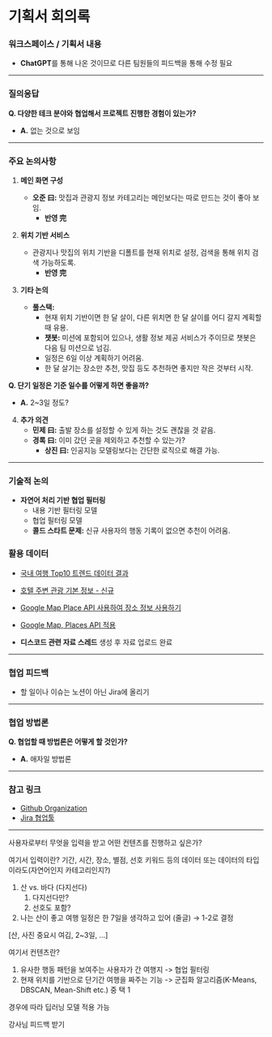 # 기획서 회의록

### 워크스페이스 / 기획서 내용
- **ChatGPT**를 통해 나온 것이므로 다른 팀원들의 피드백을 통해 수정 필요

---

### 질의응답

**Q. 다양한 테크 분야와 협업해서 프로젝트 진행한 경험이 있는가?**
- **A.** 없는 것으로 보임

---

### 주요 논의사항

1. **메인 화면 구성**
   - **오준 曰:** 맛집과 관광지 정보 카테고리는 메인보다는 따로 만드는 것이 좋아 보임.
     - **반영 完**

2. **위치 기반 서비스**
   - 관광지나 맛집의 위치 기반을 디폴트를 현재 위치로 설정, 검색을 통해 위치 검색 가능하도록.
     - **반영 完**

1. **기타 논의**
   - **풀스택:**
     - 현재 위치 기반이면 한 달 살이, 다른 위치면 한 달 살이를 어디 갈지 계획할 때 유용.
     - **챗봇:** 미션에 포함되어 있으나, 생활 정보 제공 서비스가 주이므로 챗봇은 다음 팀 미션으로 넘김.
     - 일정은 6일 이상 계획하기 어려움.
     - 한 달 살기는 장소만 추천, 맛집 등도 추천하면 좋지만 작은 것부터 시작.

**Q. 단기 일정은 기준 일수를 어떻게 하면 좋을까?**
- **A.** 2~3일 정도?

4. **추가 의견**
   - **민제 曰:** 출발 장소를 설정할 수 있게 하는 것도 괜찮을 것 같음.
   - **경록 曰:** 이미 갔던 곳을 제외하고 추천할 수 있는가?
     - **상진 曰:** 인공지능 모델링보다는 간단한 로직으로 해결 가능.

---

### 기술적 논의

- **자연어 처리 기반 협업 필터링**
  - 내용 기반 필터링 모델
  - 협업 필터링 모델
  - **콜드 스타트 문제:** 신규 사용자의 행동 기록이 없으면 추천이 어려움.

### 활용 데이터

- [국내 여행 Top10 트렌드 데이터 결과](https://www.bigdata-culture.kr/bigdata/user/data_market/detail.do?id=25c89d50-1e55-11eb-a4e6-a9a03a61580b)
- [호텔 주변 관광 기본 정보 - 신규](https://www.bigdata-culture.kr/bigdata/user/data_market/detail.do?id=00d63c67-8068-4e02-ba5e-064fbe3cf688)
- [Google Map Place API 사용하여 장소 정보 사용하기](https://dduniverse.tistory.com/entry/Google-map-%EA%B5%AC%EA%B8%80-%EB%A7%B5-Place-API-%EC%82%AC%EC%9A%A9%ED%95%98%EC%97%AC-%EC%9E%A5%EC%86%8C-%EC%A0%95%EB%B3%B4-%EA%B0%80%EC%A0%B8%EC%98%A4%EA%B8%B0)
- [Google Map, Places API 적용](https://velog.io/@ililil9482/google-map-places-api-적용)

- **디스코드 관련 자료 스레드** 생성 후 자료 업로드 완료

---

### 협업 피드백
- 할 일이나 이슈는 노션이 아닌 Jira에 올리기
---

### 협업 방법론

**Q. 협업할 때 방법론은 어떻게 할 것인가?**
- **A.** 애자일 방법론

---

### 참고 링크

- [Github Organization](https://github.com/ktb1-eight)
- [Jira 협업툴](https://ktb1bami.atlassian.net/jira/software/projects/KAN/boards/1)

---






사용자로부터 무엇을 입력을 받고 어떤 컨텐츠를 진행하고 싶은가?

여기서 입력이란?
기간, 시간, 장소, 별점, 선호 키워드 등의 데이터 또는 데이터의 타입이라도(자연어인지 카테고리인지?)

1. 산 vs. 바다 (다지선다)
   1. 다지선다만?
   2. 선호도 포함?
2. 나는 산이 좋고 여행 일정은 한 7일을 생각하고 있어 (줄글)
$\rightarrow$ 1-2로 결정

[산, 사진 중요시 여김, 2~3일, ...]

여기서 컨텐츠란?

1. 유사한 행동 패턴을 보여주는 사용자가 간 여행지 -> 협업 필터링 
2. 현재 위치를 기반으로 단기간 여행을 짜주는 기능 -> 군집화 알고리즘(K-Means, DBSCAN, Mean-Shift etc.) 중 택 1

경우에 따라 딥러닝 모델 적용 가능

강사님 피드백 받기
